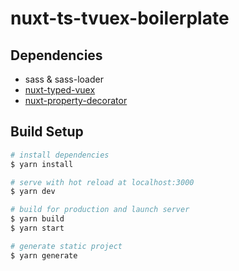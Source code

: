 # nuxt-ts-tvuex-boilerplate

## Dependencies

- sass & sass-loader
- [nuxt-typed-vuex](https://github.com/danielroe/typed-vuex)
- [nuxt-property-decorator](https://github.com/nuxt-community/nuxt-property-decorator)

## Build Setup

```bash
# install dependencies
$ yarn install

# serve with hot reload at localhost:3000
$ yarn dev

# build for production and launch server
$ yarn build
$ yarn start

# generate static project
$ yarn generate
```
